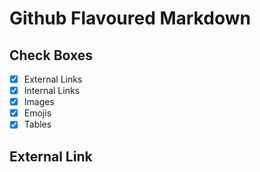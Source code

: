 # Github Flavoured Markdown
## Check Boxes
-[x] External Links
-[x] Internal Links
-[x] Images 
-[x] Emojis
-[x] Tables
## External Link 
